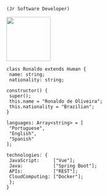     (Jr Software Developer)

   <img src="https://th.bing.com/th/id/R.b003ae30de0e64df0a4c26704c530c27?rik=fyBCA2Ksgh%2bxTA&riu=http%3a%2f%2fwx4.sinaimg.cn%2fmw690%2f007ZtD8wly1g880t4337kg309q07ggv5.gif&ehk=Dq%2fJ5%2fMD%2bjh9zshaXjnPyW%2fzLNnEnP77spOjNokhaXc%3d&risl=&pid=ImgRaw&r=0" width="115" height="115" />


    class Ronaldo extends Human {
     name: string;
     nationality: string;
  
    constructor() {
     super();
     this.name = "Ronaldo de Oliveira";
     this.nationality = "Brazilian";
    }
  
    languages: Array<string> = [
     "Portuguese",
     "English",
     "Spanish"
    ];
  
    technologies: {
     JavaScript:     ["Vue"];
     Java:           ["Spring Boot"];
     APIs:           ["REST"];
     CloudComputing: ["Docker"];
     };
    }
